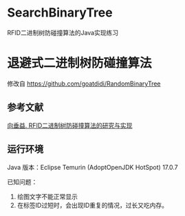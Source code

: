 # SearchBinaryTree
 RFID二进制树防碰撞算法的Java实现练习

# 退避式二进制树防碰撞算法

修改自 https://github.com/goatdidi/RandomBinaryTree

## 参考文献

[向垂益. RFID二进制树防碰撞算法的研究与实现](https://kns.cnki.net/kcms/detail/detail.aspx?dbname=CMFD2010&filename=2009164980.nh&dbcode=CMFD)

## 运行环境

Java 版本：Eclipse Temurin (AdoptOpenJDK HotSpot) 17.0.7

已知问题：
1. 绘图文字不能正常显示
2. 在标签ID过短时，会出现ID重复的情况，过长又吃内存。
